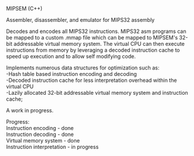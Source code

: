 MIPSEM (C++)  

Assembler, disassembler, and emulator for MIPS32 assembly   
   
Decodes and encodes all MIPS32 instructions.  MIPS32 asm programs can be mapped to a custom .mmap file which can be mapped to MIPSEM's 32-bit addressable virtual memory system.  The virtual CPU can then execute instructions from memory by leveraging a decoded instruction cache to speed up execution and to allow self modifying code.   
  
Implements numerous data structures for optimization such as:     
	-Hash table based instruction encoding and decoding    
	-Decoded instruction cache for less interpretation    overhead within the virtual CPU   
	-Lazily allocated 32-bit addressable virtual memory system and instruction cache;   
   
A work in progress.     
   
Progress:   
	Instruction encoding	-	done   
	Instruction decoding	-	done	
	Virtual memory system	-	done   
	Instruction interpretation	-	  in progress    